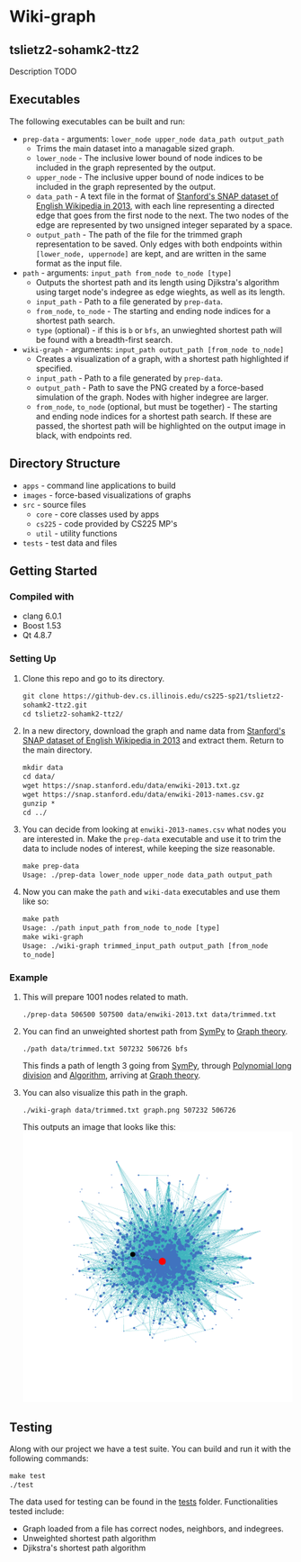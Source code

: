 # Wiki-graph

## tslietz2-sohamk2-ttz2

Description TODO

## Executables

The following executables can be built and run:
- `prep-data` - arguments: `lower_node upper_node data_path output_path`
  - Trims the main dataset into a managable sized graph.
  - `lower_node` - The inclusive lower bound of node indices to be included in the graph represented by the output.
  - `upper_node` - The inclusive upper bound of node indices to be included in the graph represented by the output.
  - `data_path` - A text file in the format of [Stanford's SNAP dataset of English Wikipedia in 2013](https://snap.stanford.edu/data/enwiki-2013.html), with each line representing a directed edge that goes from the first node to the next. The two nodes of the edge are represented by two unsigned integer separated by a space.
  - `output_path` - The path of the file for the trimmed graph representation to be saved. Only edges with both endpoints within `[lower_node, uppernode]` are kept, and are written in the same format as the input file.
- `path` - arguments: `input_path from_node to_node [type]`
  - Outputs the shortest path and its length using Djikstra's algorithm using target node's indegree as edge wieghts, as well as its length.
  - `input_path` - Path to a file generated by `prep-data`.
  - `from_node`, `to_node` - The starting and ending node indices for a shortest path search.
  - `type` (optional) - if this is `b` or `bfs`, an unwieghted shortest path will be found with a breadth-first search.
- `wiki-graph` - arguments: `input_path output_path [from_node to_node]`
  - Creates a visualization of a graph, with a shortest path highlighted if specified.
  - `input_path` - Path to a file generated by `prep-data`.
  - `output_path` - Path to save the PNG created by a force-based simulation of the graph. Nodes with higher indegree are larger.
  - `from_node`, `to_node` (optional, but must be together) - The starting and ending node indices for a shortest path search. If these are passed, the shortest path will be highlighted on the output image in black, with endpoints red.


## Directory Structure

- `apps` - command line applications to build
- `images` - force-based visualizations of graphs
- `src` - source files
  - `core` - core classes used by apps
  - `cs225` - code provided by CS225 MP's
  - `util` - utility functions 
- `tests` - test data and files

## Getting Started

### Compiled with

- clang 6.0.1
- Boost 1.53
- Qt 4.8.7

### Setting Up

1. Clone this repo and go to its directory.
   ```
   git clone https://github-dev.cs.illinois.edu/cs225-sp21/tslietz2-sohamk2-ttz2.git
   cd tslietz2-sohamk2-ttz2/
   ```
2. In a new directory, download the graph and name data from [Stanford's SNAP dataset of English Wikipedia in 2013](https://snap.stanford.edu/data/enwiki-2013.html) and extract them. Return to the main directory.
    ```
    mkdir data
    cd data/
    wget https://snap.stanford.edu/data/enwiki-2013.txt.gz 
    wget https://snap.stanford.edu/data/enwiki-2013-names.csv.gz
    gunzip *
    cd ../
    ```
3. You can decide from looking at `enwiki-2013-names.csv` what nodes you are interested in. Make the `prep-data` executable and use it to trim the data to include nodes of interest, while keeping the size reasonable.
    ```
    make prep-data
    Usage: ./prep-data lower_node upper_node data_path output_path
    ```
4. Now you can make the `path` and `wiki-data` executables and use them like so:
    ```
    make path
    Usage: ./path input_path from_node to_node [type]
    make wiki-graph
    Usage: ./wiki-graph trimmed_input_path output_path [from_node to_node]
    ```

### Example
1. This will prepare 1001 nodes related to math.
    ```
    ./prep-data 506500 507500 data/enwiki-2013.txt data/trimmed.txt
    ```

2. You can find an unweighted shortest path from [SymPy](https://en.wikipedia.org/wiki/SymPy) to [Graph theory](https://en.wikipedia.org/wiki/Graph_theory).
    ```
    ./path data/trimmed.txt 507232 506726 bfs
    ```
    This finds a path of length 3 going from [SymPy](https://en.wikipedia.org/wiki/SymPy), through [Polynomial long division](https://en.wikipedia.org/wiki/Polynomial_long_division) and [Algorithm](https://en.wikipedia.org/wiki/Algorithm), arriving at [Graph theory](https://en.wikipedia.org/wiki/Graph_theory).

3. You can also visualize this path in the graph.
    ```
    ./wiki-graph data/trimmed.txt graph.png 507232 506726
    ```
    This outputs an image that looks like this: ![math path](images/mathpath.png)

## Testing
Along with our project we have a test suite. You can build and run it with the following commands:
```
make test
./test
```
The data used for testing can be found in the [tests](tests) folder. Functionalities tested include:
- Graph loaded from a file has correct nodes, neighbors, and indegrees.
- Unweighted shortest path algorithm
- Djikstra's shortest path algorithm
